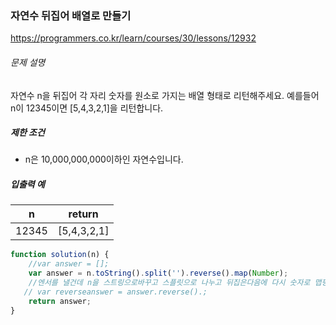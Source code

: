 ### 자연수 뒤집어 배열로 만들기

https://programmers.co.kr/learn/courses/30/lessons/12932

###### 문제 설명

자연수 n을 뒤집어 각 자리 숫자를 원소로 가지는 배열 형태로 리턴해주세요. 예를들어 n이 12345이면 [5,4,3,2,1]을 리턴합니다.

##### 제한 조건

- n은 10,000,000,000이하인 자연수입니다.

##### 입출력 예

| n     | return      |
| ----- | ----------- |
| 12345 | [5,4,3,2,1] |

~~~javascript
function solution(n) {
    //var answer = [];
    var answer = n.toString().split('').reverse().map(Number);
    //엔서를 낼건데 n을 스트링으로바꾸고 스플릿으로 나누고 뒤집은다음에 다시 숫자로 맵핑
   // var reverseanswer = answer.reverse().;
    return answer;
}
~~~

